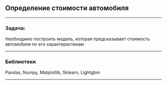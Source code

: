 ## Определение стоимости автомобиля 
---
### Задача:

Необходимо построить модель, которая предсказывает стоимость автомобиля по его характеристикам 

---
### Библиотеки

Pandas, Numpy, Matplotlib, Sklearn, Lightgbm

---

